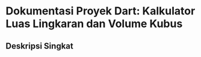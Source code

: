 # **Dokumentasi Proyek Dart: Kalkulator Luas Lingkaran dan Volume Kubus**

## **Deskripsi Singkat**



